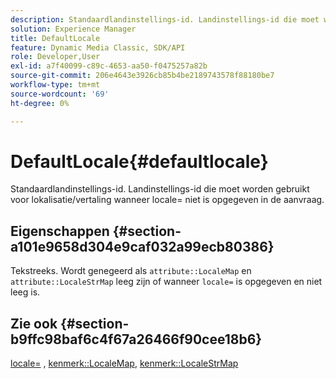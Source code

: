 ```yaml
---
description: Standaardlandinstellings-id. Landinstellings-id die moet worden gebruikt voor lokalisatie/vertaling wanneer locale= niet is opgegeven in de aanvraag.
solution: Experience Manager
title: DefaultLocale
feature: Dynamic Media Classic, SDK/API
role: Developer,User
exl-id: a7f40099-c89c-4653-aa50-f0475257a82b
source-git-commit: 206e4643e3926cb85b4be2189743578f88180be7
workflow-type: tm+mt
source-wordcount: '69'
ht-degree: 0%

---
```


# DefaultLocale{#defaultlocale}

Standaardlandinstellings-id. Landinstellings-id die moet worden gebruikt voor lokalisatie/vertaling wanneer locale= niet is opgegeven in de aanvraag.

## Eigenschappen {#section-a101e9658d304e9caf032a99ecb80386}

Tekstreeks. Wordt genegeerd als `attribute::LocaleMap` en `attribute::LocaleStrMap` leeg zijn of wanneer `locale=` is opgegeven en niet leeg is.

## Zie ook {#section-b9ffc98baf6c4f67a26466f90cee18b6}

[locale=](../../../../../is-api/http-ref/image-serving-api-ref/c-http-protocol-reference/c-command-reference/r-locale.md#reference-8a846b2fbc004a12821b956ed3b25cfb) ,  [kenmerk::LocaleMap](../../../../../is-api/image-catalog/image-serving-api-ref/c-image-catalog-reference/c-attributes-reference/r-localemap.md#reference-49bbf598f8ea47c3a563755cef306318),  [kenmerk::LocaleStrMap](../../../../../is-api/image-catalog/image-serving-api-ref/c-image-catalog-reference/c-attributes-reference/r-localestrmap.md#reference-98c42070a4bc4baf92537132be2b5b1e)
